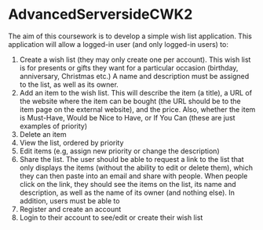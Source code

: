 # AdvancedServersideCWK2

The aim of this coursework is to develop a simple wish list application. This application will allow a
logged-in user (and only logged-in users) to:
1. Create a wish list (they may only create one per account). This wish list is for presents or
gifts they want for a particular occasion (birthday, anniversary, Christmas etc.) A name and
description must be assigned to the list, as well as its owner.
2. Add an item to the wish list. This will describe the item (a title), a URL of the website where
the item can be bought (the URL should be to the item page on the external website), and
the price. Also, whether the item is Must-Have, Would be Nice to Have, or If You Can (these
are just examples of priority)
3. Delete an item
4. View the list, ordered by priority
5. Edit items (e.g, assign new priority or change the description)
6. Share the list. The user should be able to request a link to the list that only displays the items
(without the ability to edit or delete them), which they can then paste into an email and share
with people. When people click on the link, they should see the items on the list, its name
and description, as well as the name of its owner (and nothing else).
In addition, users must be able to
7. Register and create an account
8. Login to their account to see/edit or create their wish list
